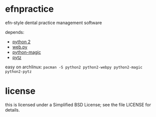 efnpractice
===========

efn-style dental practice management software

depends:
* [python 2](http://www.python.org/download/releases/2.7.3/)
* [web.py](http://webpy.org/)
* [python-magic](https://github.com/ahupp/python-magic)
* [pytz](http://pypi.python.org/pypi/pytz)

easy on archlinux: `pacman -S python2 python2-webpy python2-magic python2-pytz`

license
=======

this is licensed under a Simplified BSD License; see the file LICENSE for details.
